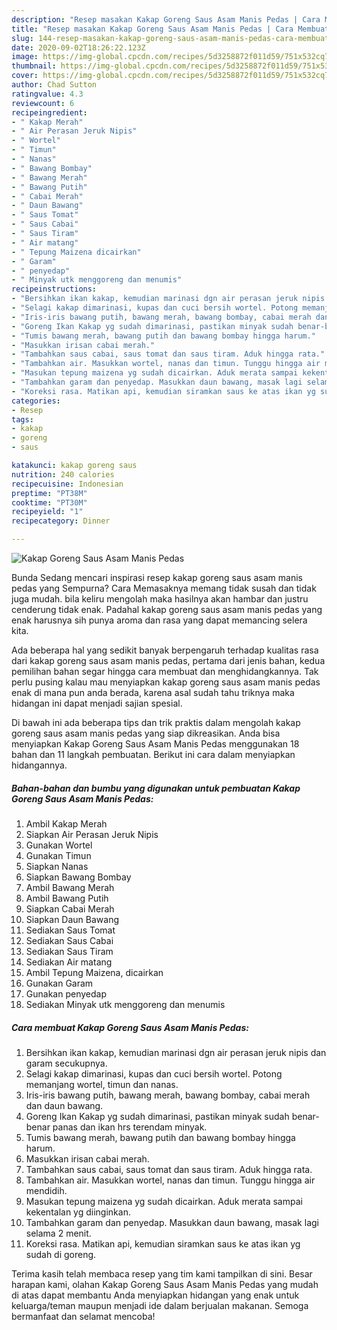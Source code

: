 ```yaml
---
description: "Resep masakan Kakap Goreng Saus Asam Manis Pedas | Cara Membuat Kakap Goreng Saus Asam Manis Pedas Yang Bisa Manjain Lidah"
title: "Resep masakan Kakap Goreng Saus Asam Manis Pedas | Cara Membuat Kakap Goreng Saus Asam Manis Pedas Yang Bisa Manjain Lidah"
slug: 144-resep-masakan-kakap-goreng-saus-asam-manis-pedas-cara-membuat-kakap-goreng-saus-asam-manis-pedas-yang-bisa-manjain-lidah
date: 2020-09-02T18:26:22.123Z
image: https://img-global.cpcdn.com/recipes/5d3258872f011d59/751x532cq70/kakap-goreng-saus-asam-manis-pedas-foto-resep-utama.jpg
thumbnail: https://img-global.cpcdn.com/recipes/5d3258872f011d59/751x532cq70/kakap-goreng-saus-asam-manis-pedas-foto-resep-utama.jpg
cover: https://img-global.cpcdn.com/recipes/5d3258872f011d59/751x532cq70/kakap-goreng-saus-asam-manis-pedas-foto-resep-utama.jpg
author: Chad Sutton
ratingvalue: 4.3
reviewcount: 6
recipeingredient:
- " Kakap Merah"
- " Air Perasan Jeruk Nipis"
- " Wortel"
- " Timun"
- " Nanas"
- " Bawang Bombay"
- " Bawang Merah"
- " Bawang Putih"
- " Cabai Merah"
- " Daun Bawang"
- " Saus Tomat"
- " Saus Cabai"
- " Saus Tiram"
- " Air matang"
- " Tepung Maizena dicairkan"
- " Garam"
- " penyedap"
- " Minyak utk menggoreng dan menumis"
recipeinstructions:
- "Bersihkan ikan kakap, kemudian marinasi dgn air perasan jeruk nipis dan garam secukupnya."
- "Selagi kakap dimarinasi, kupas dan cuci bersih wortel. Potong memanjang wortel, timun dan nanas."
- "Iris-iris bawang putih, bawang merah, bawang bombay, cabai merah dan daun bawang."
- "Goreng Ikan Kakap yg sudah dimarinasi, pastikan minyak sudah benar-benar panas dan ikan hrs terendam minyak."
- "Tumis bawang merah, bawang putih dan bawang bombay hingga harum."
- "Masukkan irisan cabai merah."
- "Tambahkan saus cabai, saus tomat dan saus tiram. Aduk hingga rata."
- "Tambahkan air. Masukkan wortel, nanas dan timun. Tunggu hingga air mendidih."
- "Masukan tepung maizena yg sudah dicairkan. Aduk merata sampai kekentalan yg diinginkan."
- "Tambahkan garam dan penyedap. Masukkan daun bawang, masak lagi selama 2 menit."
- "Koreksi rasa. Matikan api, kemudian siramkan saus ke atas ikan yg sudah di goreng."
categories:
- Resep
tags:
- kakap
- goreng
- saus

katakunci: kakap goreng saus 
nutrition: 240 calories
recipecuisine: Indonesian
preptime: "PT38M"
cooktime: "PT30M"
recipeyield: "1"
recipecategory: Dinner

---
```



![Kakap Goreng Saus Asam Manis Pedas](https://img-global.cpcdn.com/recipes/5d3258872f011d59/751x532cq70/kakap-goreng-saus-asam-manis-pedas-foto-resep-utama.jpg)

Bunda Sedang mencari inspirasi resep kakap goreng saus asam manis pedas yang Sempurna? Cara Memasaknya memang tidak susah dan tidak juga mudah. bila keliru mengolah maka hasilnya akan hambar dan justru cenderung tidak enak. Padahal kakap goreng saus asam manis pedas yang enak harusnya sih punya aroma dan rasa yang dapat memancing selera kita.



Ada beberapa hal yang sedikit banyak berpengaruh terhadap kualitas rasa dari kakap goreng saus asam manis pedas, pertama dari jenis bahan, kedua pemilihan bahan segar hingga cara membuat dan menghidangkannya. Tak perlu pusing kalau mau menyiapkan kakap goreng saus asam manis pedas enak di mana pun anda berada, karena asal sudah tahu triknya maka hidangan ini dapat menjadi sajian spesial.


Di bawah ini ada beberapa tips dan trik praktis dalam mengolah kakap goreng saus asam manis pedas yang siap dikreasikan. Anda bisa menyiapkan Kakap Goreng Saus Asam Manis Pedas menggunakan 18 bahan dan 11 langkah pembuatan. Berikut ini cara dalam menyiapkan hidangannya.

<!--inarticleads1-->

##### Bahan-bahan dan bumbu yang digunakan untuk pembuatan Kakap Goreng Saus Asam Manis Pedas:

1. Ambil  Kakap Merah
1. Siapkan  Air Perasan Jeruk Nipis
1. Gunakan  Wortel
1. Gunakan  Timun
1. Siapkan  Nanas
1. Siapkan  Bawang Bombay
1. Ambil  Bawang Merah
1. Ambil  Bawang Putih
1. Siapkan  Cabai Merah
1. Siapkan  Daun Bawang
1. Sediakan  Saus Tomat
1. Sediakan  Saus Cabai
1. Sediakan  Saus Tiram
1. Sediakan  Air matang
1. Ambil  Tepung Maizena, dicairkan
1. Gunakan  Garam
1. Gunakan  penyedap
1. Sediakan  Minyak utk menggoreng dan menumis




<!--inarticleads2-->

##### Cara membuat Kakap Goreng Saus Asam Manis Pedas:

1. Bersihkan ikan kakap, kemudian marinasi dgn air perasan jeruk nipis dan garam secukupnya.
1. Selagi kakap dimarinasi, kupas dan cuci bersih wortel. Potong memanjang wortel, timun dan nanas.
1. Iris-iris bawang putih, bawang merah, bawang bombay, cabai merah dan daun bawang.
1. Goreng Ikan Kakap yg sudah dimarinasi, pastikan minyak sudah benar-benar panas dan ikan hrs terendam minyak.
1. Tumis bawang merah, bawang putih dan bawang bombay hingga harum.
1. Masukkan irisan cabai merah.
1. Tambahkan saus cabai, saus tomat dan saus tiram. Aduk hingga rata.
1. Tambahkan air. Masukkan wortel, nanas dan timun. Tunggu hingga air mendidih.
1. Masukan tepung maizena yg sudah dicairkan. Aduk merata sampai kekentalan yg diinginkan.
1. Tambahkan garam dan penyedap. Masukkan daun bawang, masak lagi selama 2 menit.
1. Koreksi rasa. Matikan api, kemudian siramkan saus ke atas ikan yg sudah di goreng.




Terima kasih telah membaca resep yang tim kami tampilkan di sini. Besar harapan kami, olahan Kakap Goreng Saus Asam Manis Pedas yang mudah di atas dapat membantu Anda menyiapkan hidangan yang enak untuk keluarga/teman maupun menjadi ide dalam berjualan makanan. Semoga bermanfaat dan selamat mencoba!
